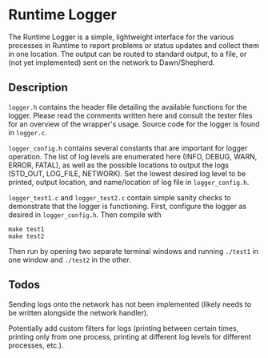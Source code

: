 # Runtime Logger

The Runtime Logger is a simple, lightweight interface for the various processes in Runtime to report problems or status updates and collect them in one location. The output can be routed to standard output, to a file, or (not yet implemented) sent on the network to Dawn/Shepherd.

## Description

`logger.h` contains the header file detailing the available functions for the logger. Please read the comments written here and consult the tester files for an overview of the wrapper's usage. Source code for the logger is found in `logger.c`. 

`logger_config.h` contains several constants that are important for logger operation. The list of log levels are enumerated here (INFO, DEBUG, WARN, ERROR, FATAL), as well as the possible locations to output the logs (STD_OUT, LOG_FILE, NETWORK). Set the lowest desired log level to be printed, output location, and name/location of log file in `logger_config.h`.

`logger_test1.c` and `logger_test2.c` contain simple sanity checks to demonstrate that the logger is functioning. First, configure the logger as desired in `logger_config.h`. Then compile with

```
make test1
make test2
```
Then run by opening two separate terminal windows and running `./test1` in one window and `./test2` in the other.

## Todos

Sending logs onto the network has not been implemented (likely needs to be written alongside the network handler).

Potentially add custom filters for logs (printing between certain times, printing only from one process, printing at different log levels for different processes, etc.).
